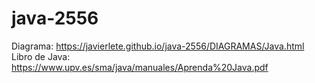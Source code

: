 # java-2556

Diagrama: https://javierlete.github.io/java-2556/DIAGRAMAS/Java.html
Libro de Java: https://www.upv.es/sma/java/manuales/Aprenda%20Java.pdf

